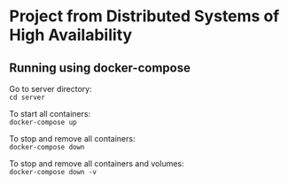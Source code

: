 # Project from Distributed Systems of High Availability 

## Running using docker-compose
Go to server directory:\
`cd server`

To start all containers:\
`docker-compose up`

To stop and remove all containers:\
`docker-compose down`

To stop and remove all containers and volumes:\
`docker-compose down -v`